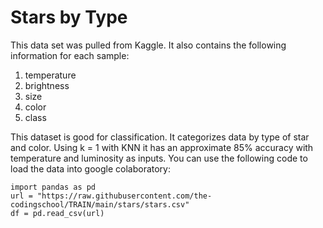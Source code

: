 
# Stars by Type

This data set was pulled from Kaggle. It also contains the following information for each sample:
1. temperature
2. brightness
3. size
4. color
5. class

This dataset is good for classification. It categorizes data by type of star and color. Using k =  1 with KNN it has an approximate 85% accuracy with temperature and luminosity as inputs. You can use the following code to load the data into google colaboratory:

```
import pandas as pd
url = "https://raw.githubusercontent.com/the-codingschool/TRAIN/main/stars/stars.csv"
df = pd.read_csv(url)
```
